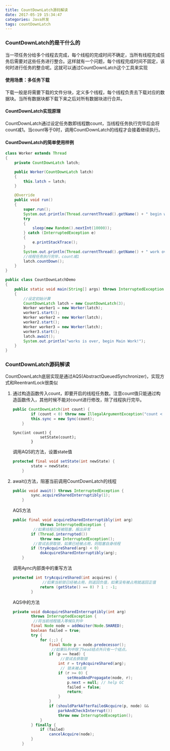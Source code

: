```yaml
---
title: CountDownLatch源码解读
date: 2017-05-19 15:34:47
categories: Java并发
tags: countDownLatch
---
```


### CountDownLatch的是干什么的

当一项任务分给多个线程去完成，每个线程的完成时间不确定，当所有线程完成任务后需要对这些任务进行整合。这样就有一个问题，每个线程完成时间不固定，该何时进行任务的整合呢。这就可以通过CountDownLatch这个工具来实现

#### 使用场景：多任务下载

下载一般是将需要下载的文件分块，定义多个线程，每个线程负责去下载对应的数据块。当所有数据块都下载下来之后对所有数据块进行合并。

#### CountDownLatch实现原理

CountDownLatch通过设定任务数即线程数count，当线程任务执行完毕后会将count减1。当count等于0时，调用CountDownLatch的线程才会接着继续执行。

#### CountDownLatch的简单使用样例

```java
class Worker extends Thread
{
    private CountDownLatch latch;

    public Worker(CountDownLatch latch)
    {
        this.latch = latch;
    }

    @Override
    public void run()
    {
        super.run();
        System.out.println(Thread.currentThread().getName() + " begin work!");
        try
        {
            sleep(new Random().nextInt(10000));
        } catch (InterruptedException e)
        {
            e.printStackTrace();
        }
        System.out.println(Thread.currentThread().getName() + " work over!");
        //线程任务执行完毕，count减1
        latch.countDown();
    }
}

public class CountDownLatchDemo
{
    public static void main(String[] args) throws InterruptedException
    {
      	//设定初始计算
        CountDownLatch latch = new CountDownLatch(3);
        Worker worker1 = new Worker(latch);
        worker1.start();
        Worker worker2 = new Worker(latch);
        worker2.start();
        Worker worker3 = new Worker(latch);
        worker3.start();
        latch.await();
        System.out.println("works is over, begin Main Work!");
    }
}
```



### CountDownLatch源码解读

CountDownLatch底层实现是通过AQS(AbstractQueuedSynchronizer)，实现方式和ReentrantLock很类似

1. 通过构造函数传入count，即要开启的线程任务数。注意count值只能通过构造函数传入，其他时候不能对count进行修改，除了线程执行完毕。

   ```java
   public CountDownLatch(int count) {
           if (count < 0) throw new IllegalArgumentException("count < 0");
           this.sync = new Sync(count);
       }
   ```

   ```
   Sync(int count) {
               setState(count);
           }
   ```

   调用AQS的方法，设置state值

   ```java
   protected final void setState(int newState) {
           state = newState;
       }
   ```

2. await()方法，阻塞当前调用CountDownLatch的线程

   ```java
   public void await() throws InterruptedException {
           sync.acquireSharedInterruptibly(1);
       }
   ```

   AQS方法

   ```java
   public final void acquireSharedInterruptibly(int arg)
               throws InterruptedException {
     		//如果线程已经被阻塞，报出异常
           if (Thread.interrupted())
               throw new InterruptedException();
     		//尝试去获取锁，如果已经被占用，则阻塞自身线程
           if (tryAcquireShared(arg) < 0)
               doAcquireSharedInterruptibly(arg);
       }
   ```

   调用Aync内部类中的重写方法

   ```java
   protected int tryAcquireShared(int acquires) {
     			//如果当前锁已经被占用，则返回负值，如果没有被占用就返回正值
               return (getState() == 0) ? 1 : -1;
           }
   ```

   AQS中的方法

   ```java
   private void doAcquireSharedInterruptibly(int arg)
           throws InterruptedException {
     		//将当前线程插入等候队列中
           final Node node = addWaiter(Node.SHARED);
           boolean failed = true;
           try {
               for (;;) {
                   final Node p = node.predecessor();
                 	//如果队列中除了head结点外只有一个结点。
                   if (p == head) {
                     	//尝试去获取锁
                       int r = tryAcquireShared(arg);
                     	// 锁未被占用
                       if (r >= 0) {
                           setHeadAndPropagate(node, r);
                           p.next = null; // help GC
                           failed = false;
                           return;
                       }
                   }
                   if (shouldParkAfterFailedAcquire(p, node) &&
                       parkAndCheckInterrupt())
                       throw new InterruptedException();
               }
           } finally {
               if (failed)
                   cancelAcquire(node);
           }
       }
   ```

   ​

